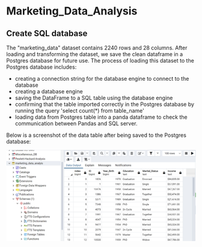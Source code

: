 # Marketing_Data_Analysis
## Create SQL database
The "marketing_data" dataset contains 2240 rows and 28 columns. After loading and transforming the dataset, we save the clean dataframe in a Postgres database for future use. The process of loading this dataset to the Postgres database includes:
- creating a connection string for the database engine to connect to the database
- creating a database engine
- saving the DataFrame to a SQL table using the database engine
- confirming that the table imported correctly in the Postgres database by running the query 'select count(*) from table_name'
- loading data from Postgres table into a panda dataframe to check the communication between Pandas and SQL server.

Below is a screenshot of the data table after being saved to the Postgres database:

![mockup database](https://github.com/bhaskarborah/Marketing_Data_Analysis/blob/nhi/postgres_mockup_database.png)
